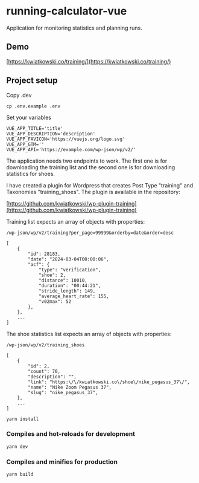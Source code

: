 # running-calculator-vue

Application for monitoring statistics and planning runs.

## Demo

[https://kwiatkowski.co/training/](https://kwiatkowski.co/training/)

## Project setup
Copy .dev
```
cp .env.example .env
```

Set your variables
```
VUE_APP_TITLE='title'
VUE_APP_DESCRIPTION='description'
VUE_APP_FAVICON='https://vuejs.org/logo.svg'
VUE_APP_GTM=''
VUE_APP_API='https://example.com/wp-json/wp/v2/'
```

The application needs two endpoints to work. The first one is for downloading the training list and the second one is for downloading statistics for shoes.

I have created a plugin for Wordpress that creates Post Type "training" and Taxonomies "training_shoes". The plugin is available in the repository:

[https://github.com/kwiatkowski/wp-plugin-training](https://github.com/kwiatkowski/wp-plugin-training)

Training list expects an array of objects with properties:
``` 
/wp-json/wp/v2/training?per_page=99999&orderby=date&order=desc
``` 

``` 
[
    {
        "id": 28183,
        "date": "2024-03-04T00:00:06",
        "acf": {
            "type": "verification",
            "shoe": 2,
            "distance": 10010,
            "duration": "00:44:21",
            "stride_length": 149,
            "average_heart_rate": 155,
            "v02max": 52
        },
    },
    ...
]
```

The shoe statistics list expects an array of objects with properties:

``` 
/wp-json/wp/v2/training_shoes
``` 

``` 
[
    {
        "id": 2,
        "count": 70,
        "description": "",
        "link": "https:\/\/kwiatkowski.co\/shoe\/nike_pegasus_37\/",
        "name": "Nike Zoom Pegasus 37",
        "slug": "nike_pegasus_37",
    },
    ...
]
``` 

```
yarn install
```

### Compiles and hot-reloads for development
```
yarn dev
```

### Compiles and minifies for production
```
yarn build
```
